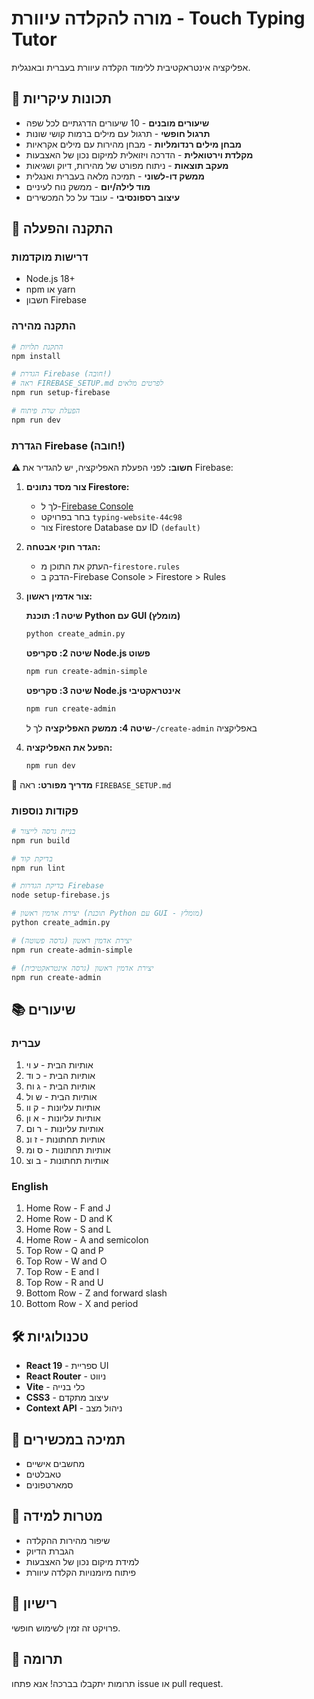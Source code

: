 # מורה להקלדה עיוורת - Touch Typing Tutor

אפליקציה אינטראקטיבית ללימוד הקלדה עיוורת בעברית ובאנגלית.

## 🌟 תכונות עיקריות

- **שיעורים מובנים** - 10 שיעורים הדרגתיים לכל שפה
- **תרגול חופשי** - תרגול עם מילים ברמות קושי שונות
- **מבחן מילים רנדומליות** - מבחן מהירות עם מילים אקראיות
- **מקלדת וירטואלית** - הדרכה ויזואלית למיקום נכון של האצבעות
- **מעקב תוצאות** - ניתוח מפורט של מהירות, דיוק ושגיאות
- **ממשק דו-לשוני** - תמיכה מלאה בעברית ואנגלית
- **מוד לילה/יום** - ממשק נוח לעיניים
- **עיצוב רספונסיבי** - עובד על כל המכשירים

## 🚀 התקנה והפעלה

### דרישות מוקדמות
- Node.js 18+ 
- npm או yarn
- חשבון Firebase

### התקנה מהירה

```bash
# התקנת תלויות
npm install

# הגדרת Firebase (חובה!)
# ראה FIREBASE_SETUP.md לפרטים מלאים
npm run setup-firebase

# הפעלת שרת פיתוח
npm run dev
```

### הגדרת Firebase (חובה!)

**⚠️ חשוב:** לפני הפעלת האפליקציה, יש להגדיר את Firebase:

1. **צור מסד נתונים Firestore:**
   - לך ל-[Firebase Console](https://console.firebase.google.com/)
   - בחר בפרויקט `typing-website-44c98`
   - צור Firestore Database עם ID `(default)`

2. **הגדר חוקי אבטחה:**
   - העתק את התוכן מ-`firestore.rules`
   - הדבק ב-Firebase Console > Firestore > Rules

3. **צור אדמין ראשון:**
   
   **שיטה 1: תוכנת Python עם GUI (מומלץ)**
   ```bash
   python create_admin.py
   ```
   
   **שיטה 2: סקריפט Node.js פשוט**
   ```bash
   npm run create-admin-simple
   ```
   
   **שיטה 3: סקריפט Node.js אינטראקטיבי**
   ```bash
   npm run create-admin
   ```
   
   **שיטה 4: ממשק האפליקציה**
   לך ל-`/create-admin` באפליקציה

4. **הפעל את האפליקציה:**
   ```bash
   npm run dev
   ```

📖 **מדריך מפורט:** ראה `FIREBASE_SETUP.md`

### פקודות נוספות

```bash
# בניית גרסה לייצור
npm run build

# בדיקת קוד
npm run lint

# בדיקת הגדרות Firebase
node setup-firebase.js

# יצירת אדמין ראשון (תוכנת Python עם GUI - מומלץ)
python create_admin.py

# יצירת אדמין ראשון (גרסה פשוטה)
npm run create-admin-simple

# יצירת אדמין ראשון (גרסה אינטראקטיבית)
npm run create-admin
```

## 📚 שיעורים

### עברית
1. אותיות הבית - ע וי
2. אותיות הבית - כ וד
3. אותיות הבית - ג וח
4. אותיות הבית - ש ול
5. אותיות עליונות - ק וו
6. אותיות עליונות - א ון
7. אותיות עליונות - ר ום
8. אותיות תחתונות - ז ונ
9. אותיות תחתונות - ס ומ
10. אותיות תחתונות - ב וצ

### English
1. Home Row - F and J
2. Home Row - D and K
3. Home Row - S and L
4. Home Row - A and semicolon
5. Top Row - Q and P
6. Top Row - W and O
7. Top Row - E and I
8. Top Row - R and U
9. Bottom Row - Z and forward slash
10. Bottom Row - X and period

## 🛠️ טכנולוגיות

- **React 19** - ספריית UI
- **React Router** - ניווט
- **Vite** - כלי בנייה
- **CSS3** - עיצוב מתקדם
- **Context API** - ניהול מצב

## 📱 תמיכה במכשירים

- מחשבים אישיים
- טאבלטים
- סמארטפונים

## 🎯 מטרות למידה

- שיפור מהירות ההקלדה
- הגברת הדיוק
- למידת מיקום נכון של האצבעות
- פיתוח מיומנויות הקלדה עיוורת

## 📄 רישיון

פרויקט זה זמין לשימוש חופשי.

## 🤝 תרומה

תרומות יתקבלו בברכה! אנא פתחו issue או pull request.
